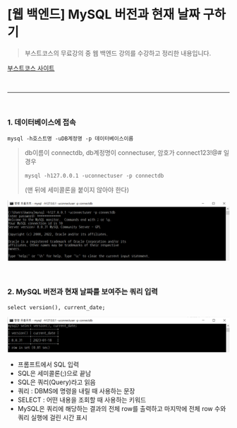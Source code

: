 # [웹 백엔드] MySQL 버전과 현재 날짜 구하기

> 부스트코스의 무료강의 중 웹 백엔드 강의를 수강하고 정리한 내용입니다.

[부스트코스 사이트](https://www.boostcourse.org/opencourse)

<br>

---

<br>

### **1\. 데이터베이스에 접속**

```
mysql -h호스트명 -uDB계정명 -p 데이터베이스이름
```

> db이름이 connectdb, db계정명이 connectuser, 암호가 connect123!@# 일 경우  
> 
> ```
> mysql -h127.0.0.1 -uconnectuser -p connectdb​
> ```
> 
> (맨 뒤에 세미콜론을 붙이지 않아야 한다)

![데이터베이스에 접속](./img/04_access.png)

<br>

### **2\. MySQL 버전과 현재 날짜를 보여주는 쿼리 입력**

```
select version(), current_date;
```

![MySQL 버전과 현재 날짜를 보여주는 쿼리 입력](./img/04_query.png)

- 프롬프트에서 SQL 입력
- SQL은 세미콜론(;)으로 끝남
- SQL은 쿼리(Query)라고 읽음
- 쿼리 : DBMS에 명령을 내릴 때 사용하는 문장
- SELECT : 어떤 내용을 조회할 때 사용하는 키워드
- MySQL은 쿼리에 해당하는 결과의 전체 row를 출력하고 마지막에 전체 row 수와 쿼리 실행에 걸린 시간 표시